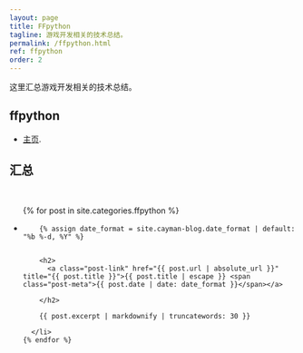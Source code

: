 ```yaml
---
layout: page
title: FFpython
tagline: 游戏开发相关的技术总结。
permalink: /ffpython.html
ref: ffpython
order: 2
---
```


这里汇总游戏开发相关的技术总结。

## ffpython

*   [主页](/).


<h2>汇总</h2>

<div>&nbsp;</div>
<ul class="post-list">
    {% for post in site.categories.ffpython %}
      <li>

        {% assign date_format = site.cayman-blog.date_format | default: "%b %-d, %Y" %}
        

        <h2>
          <a class="post-link" href="{{ post.url | absolute_url }}" title="{{ post.title }}">{{ post.title | escape }} <span class="post-meta">{{ post.date | date: date_format }}</span></a>
          
        </h2>

        {{ post.excerpt | markdownify | truncatewords: 30 }}

      </li>
    {% endfor %}
  </ul>